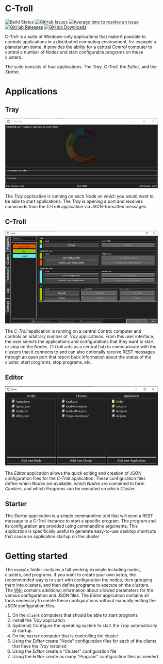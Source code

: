 # C-Troll

![Build Status](http://dev.openspaceproject.com/buildStatus/icon?job=C-Toolbox%2FC-Troll%2Fmaster&style=flat-square)
[![GitHub Issues](https://img.shields.io/github/issues/C-Toolbox/C-Troll.svg)](https://github.com/C-Toolbox/C-Troll/issues)
[![Average time to resolve an issue](http://isitmaintained.com/badge/resolution/c-toolbox/c-troll.svg)](http://isitmaintained.com/project/c-toolbox/c-troll "Average time to resolve an issue")
[![GitHub Releases](https://img.shields.io/github/release/C-Toolbox/C-Troll.svg)](https://github.com/C-Toolbox/C-Troll/releases)
[![GitHub Downloads](https://img.shields.io/github/downloads/C-Toolbox/C-Troll/total)](https://github.com/C-Toolbox/C-Troll/releases)

C-Troll is a suite of Windows-only applications that make it possible to controls applications in a distributed computing environment, for example a planetarium dome.  It provides the ability for a central _Control_ computer to control a number of _Nodes_ and start configurable programs on these clusters.

The suite consists of four applications. The _Tray_, _C-Troll_, the _Editor_, and the _Starter_.

# Applications
## Tray
![Tray](/images/tray.png?raw=true "The Tray application")

The _Tray_ application is running on each Node on which you would want to be able to start applications.  The _Tray_ is opening a port and receives commands from the _C-Troll_ application via JSON-formatted messages.

## C-Troll
![C-Troll](/images/c-troll.png?raw=true "The main C-Troll application")

The _C-Troll_ application is running on a central _Control_ computer and controls an arbitrary number of _Tray_ applications.  From this user interface, the user selects the
applications and configurations that they want to start or stop on the _Nodes_.  _C-Troll_ acts as a central hub to communicate with the clusters that it connects to and can also optionally receive REST messages through an open port that report back information about the status of the cluster, start programs, stop programs, etc.

## Editor
![Editor](/images/editor.png?raw=true "The Editor application")

The _Editor_ application allows the quick editing and creation of JSON configuration files for the _C-Troll_ application.  These configuration files define which _Nodes_ are available, which _Nodes_ are combined to form _Clusters_, and which _Programs_ can be executed on which _Cluster_.

## Starter
The _Starter_ application is a simple commandline tool that will send a REST message to a C-Troll instance to start a specific program.  The program and its configuration are provided using commandline arguments.  This application is specifically useful to generate easy-to-use desktop shortcuts that cause an application startup on the cluster


# Getting started
The `example` folder contains a full working example including nodes, clusters, and programs.  If you want to create your own setup, the recommended way is to start with configuration the nodes, then grouping them into clusters, and then define programs to execute on the clusters.  The [Wiki](https://github.com/c-toolbox-C-Troll/wiki) contains additional information about allowed parameters for the various configuration and JSON files.  The _Editor_ application contains all tools necessary to create these configurations without manually editing the JSON configuration files.

1. On the `client` computers that should be able to start programs
  1. Install the _Tray_ application
  1. (*optional*) Configure the operating system to start the _Tray_ automatically at startup
1. On the `master` computer that is controlling the cluster
  1. Using the _Editor_ create "Node" configuration files for each of the clients that have the _Tray_ installed
  1. Using the _Editor_ create a "Cluster" configuration file
  1. Using the _Editor_ create as many "Program" configuration files as needed
